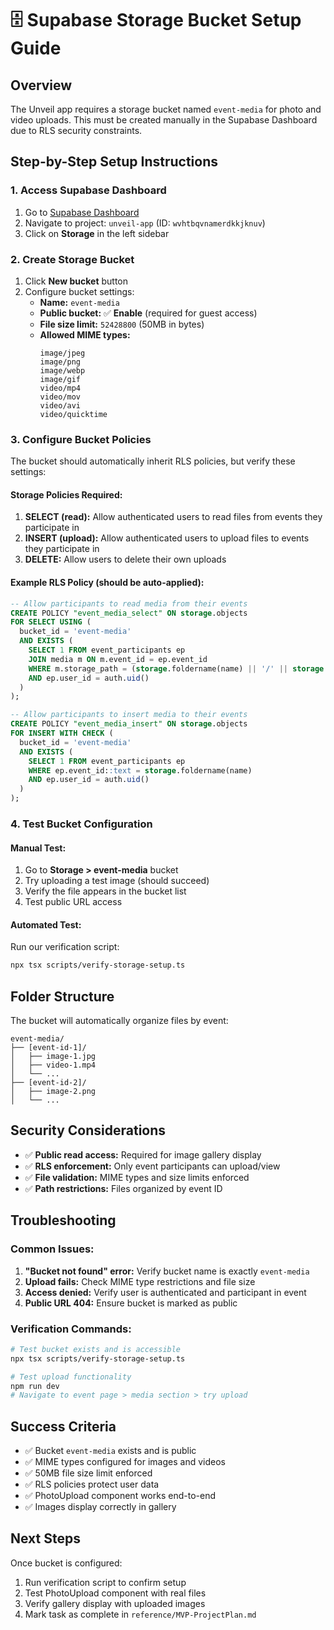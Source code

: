 # 🗄️ Supabase Storage Bucket Setup Guide

## Overview

The Unveil app requires a storage bucket named `event-media` for photo and video uploads. This must be created manually in the Supabase Dashboard due to RLS security constraints.

## Step-by-Step Setup Instructions

### 1. Access Supabase Dashboard

1. Go to [Supabase Dashboard](https://supabase.com/dashboard)
2. Navigate to project: `unveil-app` (ID: `wvhtbqvnamerdkkjknuv`)
3. Click on **Storage** in the left sidebar

### 2. Create Storage Bucket

1. Click **New bucket** button
2. Configure bucket settings:
   - **Name:** `event-media`
   - **Public bucket:** ✅ **Enable** (required for guest access)
   - **File size limit:** `52428800` (50MB in bytes)
   - **Allowed MIME types:**
     ```
     image/jpeg
     image/png
     image/webp
     image/gif
     video/mp4
     video/mov
     video/avi
     video/quicktime
     ```

### 3. Configure Bucket Policies

The bucket should automatically inherit RLS policies, but verify these settings:

#### Storage Policies Required:

1. **SELECT (read):** Allow authenticated users to read files from events they participate in
2. **INSERT (upload):** Allow authenticated users to upload files to events they participate in
3. **DELETE:** Allow users to delete their own uploads

#### Example RLS Policy (should be auto-applied):

```sql
-- Allow participants to read media from their events
CREATE POLICY "event_media_select" ON storage.objects
FOR SELECT USING (
  bucket_id = 'event-media'
  AND EXISTS (
    SELECT 1 FROM event_participants ep
    JOIN media m ON m.event_id = ep.event_id
    WHERE m.storage_path = (storage.foldername(name) || '/' || storage.filename(name))
    AND ep.user_id = auth.uid()
  )
);

-- Allow participants to insert media to their events
CREATE POLICY "event_media_insert" ON storage.objects
FOR INSERT WITH CHECK (
  bucket_id = 'event-media'
  AND EXISTS (
    SELECT 1 FROM event_participants ep
    WHERE ep.event_id::text = storage.foldername(name)
    AND ep.user_id = auth.uid()
  )
);
```

### 4. Test Bucket Configuration

#### Manual Test:

1. Go to **Storage > event-media** bucket
2. Try uploading a test image (should succeed)
3. Verify the file appears in the bucket list
4. Test public URL access

#### Automated Test:

Run our verification script:

```bash
npx tsx scripts/verify-storage-setup.ts
```

## Folder Structure

The bucket will automatically organize files by event:

```
event-media/
├── [event-id-1]/
│   ├── image-1.jpg
│   ├── video-1.mp4
│   └── ...
├── [event-id-2]/
│   ├── image-2.png
│   └── ...
```

## Security Considerations

- ✅ **Public read access:** Required for image gallery display
- ✅ **RLS enforcement:** Only event participants can upload/view
- ✅ **File validation:** MIME types and size limits enforced
- ✅ **Path restrictions:** Files organized by event ID

## Troubleshooting

### Common Issues:

1. **"Bucket not found" error:** Verify bucket name is exactly `event-media`
2. **Upload fails:** Check MIME type restrictions and file size
3. **Access denied:** Verify user is authenticated and participant in event
4. **Public URL 404:** Ensure bucket is marked as public

### Verification Commands:

```bash
# Test bucket exists and is accessible
npx tsx scripts/verify-storage-setup.ts

# Test upload functionality
npm run dev
# Navigate to event page > media section > try upload
```

## Success Criteria

- ✅ Bucket `event-media` exists and is public
- ✅ MIME types configured for images and videos
- ✅ 50MB file size limit enforced
- ✅ RLS policies protect user data
- ✅ PhotoUpload component works end-to-end
- ✅ Images display correctly in gallery

## Next Steps

Once bucket is configured:

1. Run verification script to confirm setup
2. Test PhotoUpload component with real files
3. Verify gallery display with uploaded images
4. Mark task as complete in `reference/MVP-ProjectPlan.md`
